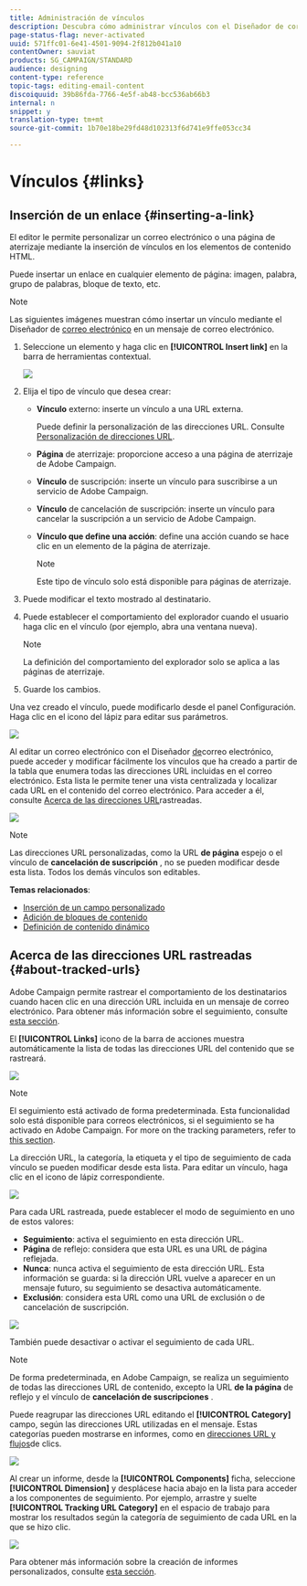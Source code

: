 ```yaml
---
title: Administración de vínculos
description: Descubra cómo administrar vínculos con el Diseñador de correo electrónico.
page-status-flag: never-activated
uuid: 571ffc01-6e41-4501-9094-2f812b041a10
contentOwner: sauviat
products: SG_CAMPAIGN/STANDARD
audience: designing
content-type: reference
topic-tags: editing-email-content
discoiquuid: 39b86fda-7766-4e5f-ab48-bcc536ab66b3
internal: n
snippet: y
translation-type: tm+mt
source-git-commit: 1b70e18be29fd48d102313f6d741e9ffe053cc34

---
```



# Vínculos {#links}

## Inserción de un enlace {#inserting-a-link}

El editor le permite personalizar un correo electrónico o una página de aterrizaje mediante la inserción de vínculos en los elementos de contenido HTML.

Puede insertar un enlace en cualquier elemento de página: imagen, palabra, grupo de palabras, bloque de texto, etc.

>[!NOTE]
>
>Las siguientes imágenes muestran cómo insertar un vínculo mediante el Diseñador de [correo electrónico](../../designing/using/designing-content-in-adobe-campaign.md) en un mensaje de correo electrónico.

1. Seleccione un elemento y haga clic en **[!UICONTROL Insert link]** en la barra de herramientas contextual.

   ![](assets/des_insert_link.png)

1. Elija el tipo de vínculo que desea crear:

   * **Vínculo** externo: inserte un vínculo a una URL externa.

      Puede definir la personalización de las direcciones URL. Consulte [Personalización de direcciones URL](../../designing/using/using-reusable-content.md#creating-a-content-fragment).

   * **Página** de aterrizaje: proporcione acceso a una página de aterrizaje de Adobe Campaign.
   * **Vínculo** de suscripción: inserte un vínculo para suscribirse a un servicio de Adobe Campaign.
   * **Vínculo** de cancelación de suscripción: inserte un vínculo para cancelar la suscripción a un servicio de Adobe Campaign.
   * **Vínculo que define una acción**: define una acción cuando se hace clic en un elemento de la página de aterrizaje.

      >[!NOTE]
      >
      >Este tipo de vínculo solo está disponible para páginas de aterrizaje.

1. Puede modificar el texto mostrado al destinatario.
1. Puede establecer el comportamiento del explorador cuando el usuario haga clic en el vínculo (por ejemplo, abra una ventana nueva).

   >[!NOTE]
   >
   >La definición del comportamiento del explorador solo se aplica a las páginas de aterrizaje.

1. Guarde los cambios.

Una vez creado el vínculo, puede modificarlo desde el panel Configuración. Haga clic en el icono del lápiz para editar sus parámetros.

![](assets/des_link_edit.png)

Al editar un correo electrónico con el Diseñador [de](../../designing/using/designing-content-in-adobe-campaign.md)correo electrónico, puede acceder y modificar fácilmente los vínculos que ha creado a partir de la tabla que enumera todas las direcciones URL incluidas en el correo electrónico. Esta lista le permite tener una vista centralizada y localizar cada URL en el contenido del correo electrónico. Para acceder a él, consulte [Acerca de las direcciones URL](#about-tracked-urls)rastreadas.

![](assets/des_link_list.png)

>[!NOTE]
>
>Las direcciones URL personalizadas, como la URL **de página** espejo o el vínculo de **cancelación de suscripción** , no se pueden modificar desde esta lista. Todos los demás vínculos son editables.

**Temas relacionados**:

* [Inserción de un campo personalizado](../../designing/using/personalization.md#inserting-a-personalization-field)
* [Adición de bloques de contenido](../../designing/using/personalization.md#adding-a-content-block)
* [Definición de contenido dinámico](../../designing/using/personalization.md#defining-dynamic-content-in-an-email)

## Acerca de las direcciones URL rastreadas {#about-tracked-urls}

Adobe Campaign permite rastrear el comportamiento de los destinatarios cuando hacen clic en una dirección URL incluida en un mensaje de correo electrónico. Para obtener más información sobre el seguimiento, consulte [esta sección](../../sending/using/tracking-messages.md#about-tracking).

El **[!UICONTROL Links]** icono de la barra de acciones muestra automáticamente la lista de todas las direcciones URL del contenido que se rastreará.

![](assets/des_links.png)

>[!NOTE]
>
>El seguimiento está activado de forma predeterminada. Esta funcionalidad solo está disponible para correos electrónicos, si el seguimiento se ha activado en Adobe Campaign. For more on the tracking parameters, refer to [this section](../../administration/using/configuring-email-channel.md#tracking-parameters).

La dirección URL, la categoría, la etiqueta y el tipo de seguimiento de cada vínculo se pueden modificar desde esta lista. Para editar un vínculo, haga clic en el icono de lápiz correspondiente.

![](assets/des_links_tracking.png)

Para cada URL rastreada, puede establecer el modo de seguimiento en uno de estos valores:

* **Seguimiento**: activa el seguimiento en esta dirección URL.
* **Página** de reflejo: considera que esta URL es una URL de página reflejada.
* **Nunca**: nunca activa el seguimiento de esta dirección URL. Esta información se guarda: si la dirección URL vuelve a aparecer en un mensaje futuro, su seguimiento se desactiva automáticamente.
* **Exclusión**: considera esta URL como una URL de exclusión o de cancelación de suscripción.

![](assets/des_link_tracking_type.png)

También puede desactivar o activar el seguimiento de cada URL.

>[!NOTE]
>
>De forma predeterminada, en Adobe Campaign, se realiza un seguimiento de todas las direcciones URL de contenido, excepto la URL **de la página** de reflejo y el vínculo de **cancelación de suscripciones** .

Puede reagrupar las direcciones URL editando el **[!UICONTROL Category]** campo, según las direcciones URL utilizadas en el mensaje. Estas categorías pueden mostrarse en informes, como en [direcciones URL y flujos](../../reporting/using/urls-and-click-streams.md)de clics.

![](assets/des_link_tracking_category.png)

Al crear un informe, desde la **[!UICONTROL Components]** ficha, seleccione **[!UICONTROL Dimension]** y desplácese hacia abajo en la lista para acceder a los componentes de seguimiento. Por ejemplo, arrastre y suelte **[!UICONTROL Tracking URL Category]** en el espacio de trabajo para mostrar los resultados según la categoría de seguimiento de cada URL en la que se hizo clic.

![](assets/des_link_tracking_report.png)

Para obtener más información sobre la creación de informes personalizados, consulte [esta sección](../../reporting/using/about-dynamic-reports.md).
